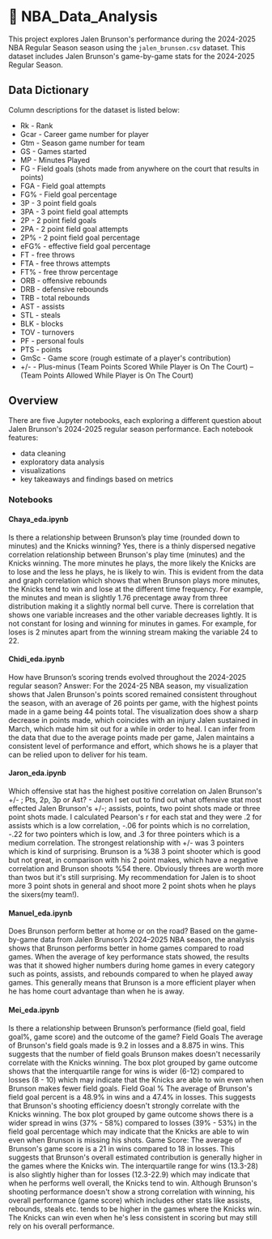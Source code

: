 # 🏀 NBA_Data_Analysis

This project explores Jalen Brunson's performance during the 2024-2025 NBA Regular Season season using the `jalen_brunson.csv` dataset. This dataset includes Jalen Brunson's game-by-game stats for the 2024-2025 Regular Season. 

## Data Dictionary

Column descriptions for the dataset is listed below:

* Rk - Rank
* Gcar - Career game number for player
* Gtm - Season game number for team
* GS - Games started
* MP - Minutes Played
* FG - Field goals (shots made from anywhere on the court that results in points)
* FGA - Field goal attempts
* FG% - Field goal percentage
* 3P - 3 point field goals
* 3PA - 3 point field goal attempts
* 2P - 2 point field goals
* 2PA - 2 point field goal attempts
* 2P% - 2 point field goal percentage
* eFG% - effective field goal percentage
* FT - free throws
* FTA - free throws attempts
* FT% - free throw percentage
* ORB - offensive rebounds
* DRB - defensive rebounds
* TRB - total rebounds 
* AST - assists 
* STL - steals
* BLK - blocks
* TOV - turnovers
* PF - personal fouls
* PTS - points 
* GmSc - Game score (rough estimate of a player's contribution)
* +/- - Plus-minus (Team Points Scored While Player is On The Court) – (Team Points Allowed While Player is On The Court)

## Overview

There are five Jupyter notebooks, each exploring a different question about Jalen Brunson's 2024-2025 regular season performance. Each notebook features:
- data cleaning
- exploratory data analysis 
- visualizations
- key takeaways and findings based on metrics

### Notebooks

#### Chaya_eda.ipynb 

Is there a relationship between Brunson’s play time (rounded down to minutes) and the Knicks winning?
Yes, there is a thinly dispersed negative correlation relationship between Brunson's play time (minutes) and the Knicks winning. The more minutes he plays, the more likely the Knicks are to lose and the less he plays, he is likely to win. This is evident from the data and graph correlation which shows that when Brunson plays more minutes, the Knicks tend to win and lose at the different time frequency. For example, the minutes and mean is slightly 1.76 precentage away from three distribution making it a slightly normal bell curve. There is correlation that shows one variable increases and the other variable decreases lightly. It is not constant for losing and winning for minutes in games. For example, for loses is 2 minutes apart from the winning stream making the variable 24 to 22.

#### Chidi_eda.ipynb 

How have Brunson’s scoring trends evolved throughout the 2024-2025 regular season?
 Answer: For the 2024-25 NBA season, my visualization shows that Jalen Brunson's points scored remained consistent throughout the season, with an average of 26 points per game, with the highest points made in a game being 44 points total. The visualization does show a sharp decrease in points made, which coincides with an injury Jalen sustained in March, which made him sit out for a while in order to heal. I can infer from the data that due to the average points made per game, Jalen maintains a consistent level of performance and effort, which shows he is a player that can be relied upon to deliver for his team.

#### Jaron_eda.ipynb 

Which offensive stat has the highest positive correlation on Jalen Brunson's +/- ; Pts, 2p, 3p or Ast? - Jaron
I set out to find out what offensive stat most effected Jalen Brunson's +/-; assists, points, two point shots made or three point shots made. I calculated Pearson's r for each stat and they were .2 for assists which is a low correlation, -.06 for points which is no correlation, -.22 for two pointers which is low, and .3 for three pointers which is a medium correlation.
The strongest relationship with +/- was 3 pointers which is kind of surprising. Brunson is a %38 3 point shooter which is good but not great, in comparison with his 2 point makes, which have a negative correlation and Brunson shoots %54 there. Obviously threes are worth more than twos but it's still surprising.
My recommendation for Jalen is to shoot more 3 point shots in general and shoot more 2 point shots when he plays the sixers(my team!).

#### Manuel_eda.ipynb
Does Brunson perform better at home or on the road?
Based on the game-by-game data from Jalen Brunson’s 2024–2025 NBA season, the analysis shows that Brunson performs better in home games compared to road games. When the average of key performance stats showed, the results was that it showed higher numbers during home games in every category such as points, assists, and rebounds compared to when he played away games. This generally means that Brunson is a more efficient player when he has home court advantage than when he is away.

#### Mei_eda.ipynb 

Is there a relationship between Brunson’s performance (field goal, field goal%, game score) and the outcome of the game?
Field Goals
The average of Brunson's field goals made is 9.2 in losses and a 8.875 in wins. This suggests that the number of field goals Brunson makes doesn't necessarily correlate with the Knicks winning. The box plot grouped by game outcome shows that the interquartile range for wins is wider (6-12) compared to losses (8 - 10) which may indicate that the Knicks are able to win even when Brunson makes fewer field goals.
Field Goal %
The average of Brunson's field goal percent is a 48.9% in wins and a 47.4% in losses. This suggests that Brunson's shooting efficiency doesn't strongly correlate with the Knicks winning. The box plot grouped by game outcome shows there is a wider spread in wins (37% - 58%) compared to losses (39% - 53%) in the field goal percentage which may indicate that the Knicks are able to win even when Brunson is missing his shots.
Game Score:
The average of Brunson's game score is a 21 in wins compared to 18 in losses. This suggests that Brunson's overall estimated contribution is generally higher in the games where the Knicks win. The interquartile range for wins (13.3-28) is also slightly higher than for losses (12.3-22.9) which may indicate that when he performs well overall, the Knicks tend to win.
Although Brunson's shooting performance doesn't show a strong correlation with winning, his overall performance (game score) which includes other stats like assists, rebounds, steals etc. tends to be higher in the games where the Knicks win. The Knicks can win even when he's less consistent in scoring but may still rely on his overall performance.